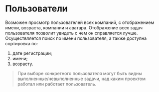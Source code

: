Пользователи
===============
Возможен просмотр пользователей всех компаний, с отображением имени, возраста, компании и аватара. 
Отображение всех задач пользователя позволит увидеть с чем он справляется лучше. 
Осуществляется поиск по имени пользователя, а также доступна сортировка по:
  1. дате регистрации;
  2. имени;
  3. возрасту. 

> При выборе конкретного пользователя могут быть видны выполненные/невыполненные задачи, 
над каким проектом работал или работает пользователь. 
